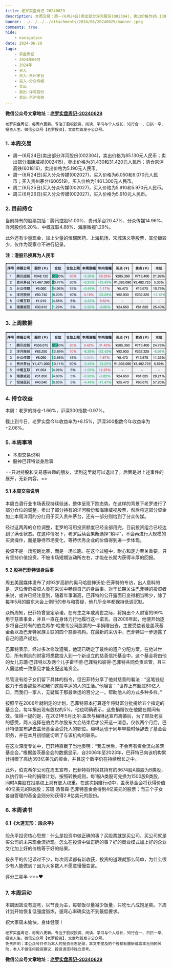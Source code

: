 ```yaml
---
title: 老罗实盘周记-20240629
description: 本周交易：周一(6月24日)卖出部分洋河股份(002304)，卖出价格为85.130元人民币；卖出部分海康威视(002415)，卖出价格为31.430和31.420元人民币；清仓京沪高铁(601816)，卖出价格为5.190元人民币。周一(6月24日)买入分众传媒(002027)，买入价格为6.050和6.070元人民币；买入贵州茅台(600519)，买入价格为1461.300元人民币。周二(6月25日)买入分众传媒(002027)，买入价格为5.910和5.970元人民币。周三(6月26日)买入分众传媒(002027)，买入价格为5.910元人民币。
banner: ../../../../attachments/2024/06/20240629/banner.jpeg
comments: true
hide:
    - navigation
date: 2024-06-29
tags:
    - 实盘周记
    - 2024年06月
    - 2024年
    - 买入
    - 买入-贵州茅台
    - 买入-分众传媒
    - 卖出
    - 卖出-洋河股份
    - 卖出-京沪高铁
---
```


__微信公众号文章地址：[老罗实盘周记-20240629](https://mp.weixin.qq.com/s/qUWag7vbGNNXagPp2D_3iw)__

```
老罗实盘周记，每周六更新。专注于股权投资、阅读、学习与个人成长，知行合一、日拱一卒、投资人生。微信公众号【老罗投资】，文章均首发于公众号。
```

### 1. 本周交易

+ 周一(6月24日)卖出部分洋河股份(002304)，卖出价格为85.130元人民币；卖出部分海康威视(002415)，卖出价格为31.430和31.420元人民币；清仓京沪高铁(601816)，卖出价格为5.190元人民币。
+ 周一(6月24日)买入分众传媒(002027)，买入价格为6.050和6.070元人民币；买入贵州茅台(600519)，买入价格为1461.300元人民币。
+ 周二(6月25日)买入分众传媒(002027)，买入价格为5.910和5.970元人民币。
+ 周三(6月26日)买入分众传媒(002027)，买入价格为5.910元人民币。

### 2. 目前持仓

当前持有的股票包括：腾讯控股51.00%、贵州茅台20.47%、分众传媒14.96%、洋河股份6.20%、中概互联4.88%、海康微视1.29%。

此外还有少量现金，加上少量的恒瑞医药、上海机场、宋城演义等股票，其份额较少，仅作为观察仓不进行记录。

**注：港股已换算为人民币**

![目前持仓](../../../attachments/2024/06/20240629/1.jpg)

### 3. 上周数据

![上周数据](../../../attachments/2024/06/20240629/2.jpg)

### 4. 持仓收益

本周：老罗的持仓<span class="green">-1.66%</span>，沪深300指数<span class="green">-0.97%</span>。 

截止到今日，老罗实盘今年收益率为<span class="red">+8.15%</span>，沪深300指数今年收益率为<span class="red">+2.06%</span>。

### 5. 本周事项

+ 本周交易说明
+ 股神巴菲特谈身后事

==只对持股和交易感兴趣的朋友，读到这里就可以退出了。后面是对上述事件的展开，无新内容。==

#### 5.1 本周交易说明

本周白酒行业市场表现持续低迷，整体呈现下跌态势。在这样的背景下老罗进行了部分仓位的调整。卖出了部分持有的洋河股份和海康威视股票，然后将这部分资金加上本周洋河的分红用于买入贵州茅台，还有一部分则给到了分众传媒。

经过这两周的仓位调整，老罗的可用投资额度已经全部用完，目前投资组合已经达到了满仓状态。在这种情况下，老罗后续会果断选择“躺平”，不会再进行大规模的买卖操作，而是静待市场变化，等待优秀企业的价值得到进一步体现。

投资不是一场短跑比赛，而是一场长跑。在这个过程中，耐心和定力至关重要。只有坚持价值投资，不被市场短期波动所左右，才能在长期内获得丰厚的回报。

#### 5.2 股神巴菲特谈身后事

周五美国媒体发布了对93岁高龄的奥马哈股神沃伦·巴菲特的专访，出人意料的是，这位传奇投资人竟在采访中畅谈自己的身后事。对于长期关注巴菲特的投资者来说，或许已经注意到，随着年事渐高，巴菲特的公开露面已变得相当稀少，除了每年5月的股东大会上例行的参与和答疑，他几乎全年都保持低调沉默。

众所周知，巴菲特曾坚定承诺，在有生之年或离世之际，将捐出个人财富的99%用于慈善事业，并且一直在身体力行地履行这一诺言。自2006年起，他便开始逐步将自己持有的伯克希尔·哈撒韦公司股票的一半捐赠出去，主要受益者是盖茨基金会以及巴菲特家族关联的四个慈善机构。在最新的采访中，巴菲特进一步透露了自己的遗产规划。

巴菲特表示，经过多次修改遗嘱，他现已确定了最终的遗产分配方案。在他过世后，所有剩余的财富将悉数投入到一个新设立的慈善信托基金中，这个基金将由他的女儿苏珊·巴菲特以及两个儿子霍华德·巴菲特和彼得·巴菲特共同负责监管，且三人需达成一致意见才能支配这笔资金。

尽管没有给子女们留下具体的指令，但巴菲特分享了他对慈善的看法：“这笔钱应致力于改善那些不如我们这般幸运的人的生活。”他坦言：“世界上有超过80亿人口，而我们一家人，无疑属于那最幸运的百分之一。帮助他人的方式多种多样。”

按照早在2006年就制定的计划，巴菲特原本打算逐年将财富分批捐给五个指定的基金会，每年捐出现有股权的5%。他也明确表示，这些捐赠仅在他健在期间有效。值得一提的是，在2021年5月比尔·盖茨与梅琳达宣布离婚后，为了顾及老友的感受，两人选择在伯克希尔股东大会结束后才公开这一消息。仅仅两个月后，巴菲特便宣布辞去盖茨基金会受托人的职位。梅琳达也于同年早些时候辞去了基金会职务，并在本月初彻底切断了与该机构的联系。

在这次深度专访中，巴菲特直截了当地表明：“我去世后，不会再有资金流向盖茨基金会。”根据盖茨基金会的数据显示，自2006年至2023年，巴菲特已向该机构累计捐赠了高达393亿美元的资金，并且这个数字仍在持续增长之中。

此外，伯克希尔公司在周五宣布，巴菲特将转换其持有的8674股A类股为B类股，以执行新一轮的捐赠计划。按照转换规则，每1股A类股可兑换为1500股B类股，同时A类股在投票权上具有更大权重。在这次捐赠行动中，盖茨基金会将获得价值40亿美元的B类股；苏珊·汤普森·巴菲特基金会得到4亿美元的股票；而三个子女各自管理的基金会则分别获得2.8亿美元的股份。

### 6. 本周读书

#### 6.1《大道无形：段永平》

段永平投资核心思想：什么是投资中做正确的事？买股票就是买公司，买公司就是买公司的未来现金流折现。怎么在投资中做正确的事？好的商业模式加上好的企业文化加上好的价格等于好的结果。

段永平的传记读过不少，每次阅读都有新收获，投资的道理就那么简单，为什么很少有人能做到？因为大多数人不愿意慢慢变富。

评分三星半 ⭐️⭐️⭐️❤️

### 7. 本周运动

本周因故没有遛弯，以节食为主，每顿饭尽量减少饭量，只吃七八成饱足矣。下周计划开始恢复低强度锻炼，遛弯心率确实达不到最低要求。

祝大家周末愉快，身体健康！

```
老罗实盘周记，每周六更新。专注于股权投资、阅读、学习与个人成长，知行合一、日拱一卒、投资人生。微信公众号【老罗投资】，文章均首发于公众号。
免责声明：本公众号只作为本人的投资日志记录，本文中提及的个股都有腰斩或血本无归的风险，本人不做任何投资建议，投资请坚持独立思考。
```

__微信公众号文章地址：[老罗实盘周记-20240629](https://mp.weixin.qq.com/s/qUWag7vbGNNXagPp2D_3iw)__